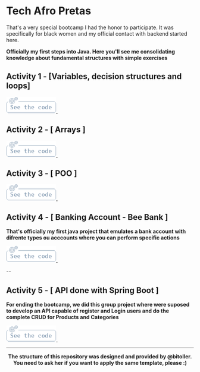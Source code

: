 # Tech Afro Pretas

<p>
  That's a very special bootcamp I had the honor to participate. It was specifically for black women and my official contact with backend started here.
</p>

<b>Officially my first steps into Java. Here you'll see me consolidating knowledge about fundamental structures with simple exercises</b>

## Activity 1 - [Variables, decision structures and loops]

<a href="./src/Activity_1"> <img src="./src/assets/images/code_button.png"> </a> &nbsp; &nbsp;

## Activity 2 - [ Arrays ]

<a href="./src/Activity_2"> <img src="./src/assets/images/code_button.png"> </a> &nbsp; &nbsp;

## Activity 3 - [ POO ]

<a href="./src/Activity_3"> <img src="./src/assets/images/code_button.png"> </a> &nbsp; &nbsp;

## Activity 4 - [ Banking Account - Bee Bank ]

<b>That's officially my first java project that emulates a bank account with difrente types ou acccounts where you can perform specific actions</b>

<a href="./src/Activity_4"> <img src="./src/assets/images/code_button.png"> </a> &nbsp; &nbsp;

--

## Activity 5 - [ API done with Spring Boot ]

<b>For ending the bootcamp, we did this group project where were suposed to develop an API capable of register and Login users and do the complete CRUD for Products and Categories</b>

<a href="https://github.com/ProjetoAfroTech/Beestorage_API"> <img src="./src/assets/images/code_button.png"> </a> &nbsp; &nbsp;

<hr />
<p align="center">
<b>The structure of this repository was designed and provided by @bitoller. You need to ask her if you want to apply the same template, please :)</b></p>
